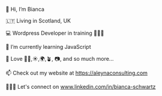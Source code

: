 👋 Hi, I’m Bianca

🇱🇹 Living in Scotland, UK

💻 Wordpress Developer in training 👩🏼‍💻

🌱 I’m currently learning JavaScript

👀 Love 👩‍💻,☀️,🌍,🪴, 📷, and so much more...

📫 Check out my website at https://aleynaconsulting.com

👩🏼‍💼 Let's connect on www.linkedin.com/in/bianca-schwartz

<!---
BiancaRose89/BiancaRose89 is a ✨ special ✨ repository because its `README.md` (this file) appears on your GitHub profile.
You can click the Preview link to take a look at your changes.
--->
